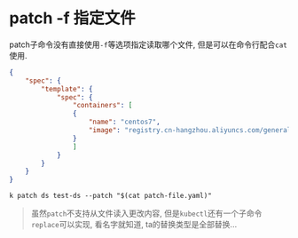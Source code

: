 # patch -f 指定文件

patch子命令没有直接使用`-f`等选项指定读取哪个文件, 但是可以在命令行配合`cat`使用.

```json
{
    "spec": {
        "template": {
            "spec": {
                "containers": [
                {
                    "name": "centos7",
                    "image": "registry.cn-hangzhou.aliyuncs.com/generals-space/centos7-devops"
                }
                ]
            }
        }
    }
}
```

```
k patch ds test-ds --patch "$(cat patch-file.yaml)"
```

> 虽然`patch`不支持从文件读入更改内容, 但是`kubectl`还有一个子命令`replace`可以实现, 看名字就知道, ta的替换类型是全部替换...

